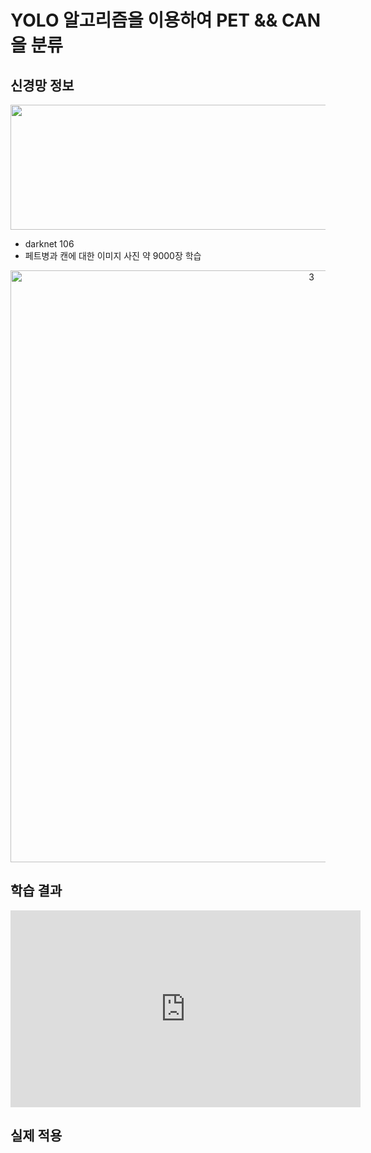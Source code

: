 # YOLO 알고리즘을 이용하여 PET && CAN을 분류

## 신경망 정보

<p align="center"><img src="https://user-images.githubusercontent.com/67572161/101114489-f27e0600-3624-11eb-87f5-e1938bfea980.png" width=550, height=200></p>

 - darknet 106
 - 페트병과 캔에 대한 이미지 사진 약 9000장 학습
<p align="center"><img width="947" alt="3" src="https://user-images.githubusercontent.com/67572161/101118205-f6f9ed00-362b-11eb-8ee9-722d0669825a.png"></p>


## 학습 결과

<iframe width="560" height="315" src="https://www.youtube.com/embed/pQaDPCSyK_c" frameborder="0" allowfullscreen></iframe>

## 실제 적용
